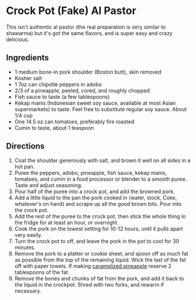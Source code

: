 Crock Pot (Fake) Al Pastor
=====================

This isn't authentic al pastor (the real preparation is very similar to shawarma) but it's got the same flavors, and is super easy and crazy delicious.

## Ingredients

* 1 medium bone-in pork shoulder (Boston butt), skin removed
* Kosher salt
* 1 7oz can chipotle peppers in adobo
* 2/3 of a pineapple, peeled, cored, and roughly chopped
* Fish sauce to taste (a few tablespoons)
* Kekap manis (Indonesian sweet soy sauce, available at most Asian supermarkets) to taste. Feel free to substitute regular soy sauce. About 1/4 cup
* One 14.5 oz can tomatoes, preferably fire roasted
* Cumin to taste, about 1 teaspoon

## Directions
1. Coat the shoulder generously with salt, and brown it well on all sides in a hot pan.
2. Puree the peppers, adobo, pineapple, fish sauce, kekap manis, tomatoes, and cumin in a food processor or blender to a smooth puree. Taste and adjust seasoning.
3. Pour half of the puree into a crock pot, and add the browned pork.
4. Add a little liquid to the pan the pork cooked in (water, stock, Coke, whatever's on hand) and scrape up all the good brown bits. Pour into the crock pot.
5. Add the rest of the puree to the crock pot, then stick the whole thing in the fridge for at least an hour, or overnight.
6. Cook the pork on the lowest setting for 10-12 hours, until it pulls apart very easily.
7. Turn the crock pot to off, and leave the pork in the pot to cool for 30 minutes.
8. Remove the pork to a platter or cookie sheet, and spoon off as much fat as possible from the top of the remaining liquid. Wick the last of the fat off with paper towels. If making [caramelized pineapple](/condiments/caramelized_pineapple.md) reserve 2 tablespoons of the fat.
9. Remove the bones and chunks of fat from the pork, and add it back to the liquid in the crockpot. Shred with two forks, and rewarm if necessary.